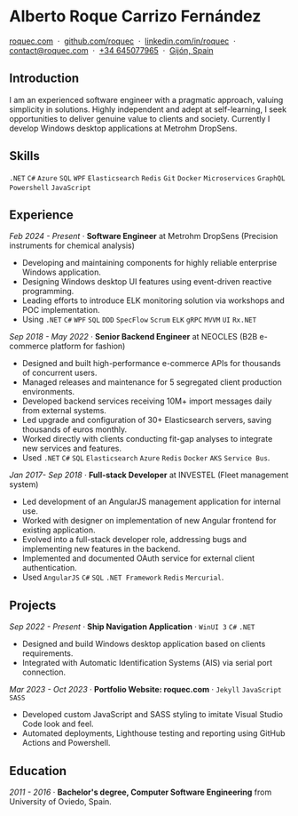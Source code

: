 # Alberto Roque Carrizo Fernández

<div>
<a href="https://roquec.com">roquec.com</a>&nbsp;&nbsp;·&nbsp;
<a href="https://github.com/roquec">github.com/roquec</a>&nbsp;&nbsp;·&nbsp;
<a href="https://www.linkedin.com/in/roquec">linkedin.com/in/roquec</a>&nbsp;&nbsp;·&nbsp;
<a href="mailto:contact@roquec.com">contact@roquec.com</a>&nbsp;&nbsp;·&nbsp;
<a href="tel:+34645077965">+34 645077965</a>&nbsp;&nbsp;·&nbsp;
<a href="https://maps.app.goo.gl/5ugmj2YVeL6EC6iC7">Gijón, Spain</a>
</div>

## Introduction

I am an experienced software engineer with a pragmatic approach, valuing simplicity in solutions. Highly independent and adept at self-learning, I seek opportunities to deliver genuine value to clients and society. Currently I develop Windows desktop applications at Metrohm DropSens.

## Skills

`.NET` `C#` `Azure` `SQL` `WPF` `Elasticsearch` `Redis` `Git` `Docker` `Microservices` `GraphQL`  `Powershell` `JavaScript`

## Experience

_Feb 2024 - Present_ · **Software Engineer** at Metrohm DropSens (Precision instruments for chemical analysis)
* Developing and maintaining components for highly reliable enterprise Windows application.
* Designing Windows desktop UI features using event-driven reactive programming.
* Leading efforts to introduce ELK monitoring solution via workshops and POC implementation.
* Using `.NET` `C#` `WPF` `SQL` `DDD` `SpecFlow` `Scrum` `ELK` `gRPC` `MVVM` `UI` `Rx.NET`

_Sep 2018 - May 2022_ · **Senior Backend Engineer** at NEOCLES (B2B e-commerce platform for fashion)

* Designed and built high-performance e-commerce APIs for thousands of concurrent users.
* Managed releases and maintenance for 5 segregated client production environments.
* Developed backend services receiving 10M+ import messages daily from external systems.
* Led upgrade and configuration of 30+ Elasticsearch servers, saving thousands of euros monthly.
* Worked directly with clients conducting fit-gap analyses to integrate new services and features.
* Used `.NET` `C#` `SQL` `Elasticsearch` `Azure` `Redis` `Docker` `AKS` `Service Bus`.

_Jan 2017- Sep 2018_ · **Full-stack Developer** at INVESTEL (Fleet management system)

* Led development of an AngularJS management application for internal use.
* Worked with designer on implementation of new Angular frontend for existing application.
* Evolved into a full-stack developer role, addressing bugs and implementing new features in the backend.
* Implemented and documented OAuth service for external client authentication.
* Used `AngularJS` `C#` `SQL` `.NET Framework` `Redis` `Mercurial`.

## Projects

_Sep 2022 - Present_ · **Ship Navigation Application** · `WinUI 3` `C#` `.NET`
* Designed and build Windows desktop application based on clients requirements.
* Integrated with Automatic Identification Systems (AIS) via serial port connection.

_Mar 2023 - Oct 2023_ · **Portfolio Website: roquec.com** · `Jekyll` `JavaScript` `SASS`
* Developed custom JavaScript and SASS styling to imitate Visual Studio Code look and feel.
* Automated deployments, Lighthouse testing and reporting using GitHub Actions and Powershell.

## Education

_2011 - 2016_ · **Bachelor's degree, Computer Software Engineering** from University of Oviedo, Spain.